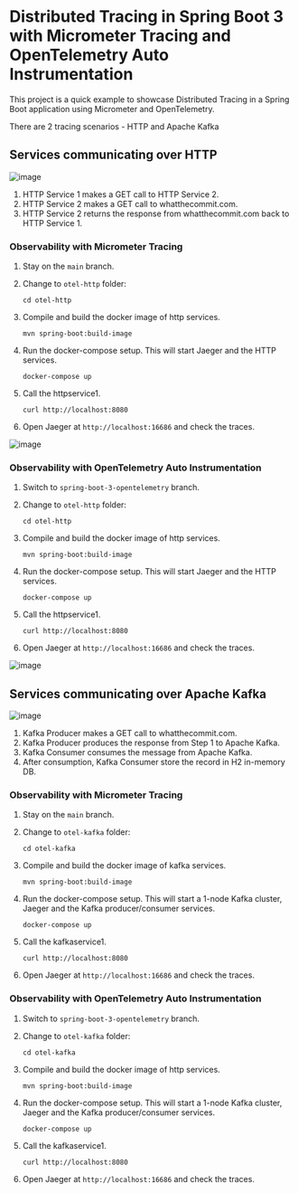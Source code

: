 # Distributed Tracing in Spring Boot 3 with Micrometer Tracing and OpenTelemetry Auto Instrumentation

This project is a quick example to showcase Distributed Tracing in a Spring Boot application using Micrometer and OpenTelemetry.

There are 2 tracing scenarios - HTTP and Apache Kafka

## Services communicating over HTTP

![image](https://user-images.githubusercontent.com/4991449/140835345-a2af5646-2488-456d-9296-7baa21b06028.png)

1. HTTP Service 1 makes a GET call to HTTP Service 2.
2. HTTP Service 2 makes a GET call to whatthecommit.com.
3. HTTP Service 2 returns the response from whatthecommit.com back to HTTP Service 1.

### Observability with Micrometer Tracing

1. Stay on the `main` branch.

2. Change to `otel-http` folder: 
    ```shell
    cd otel-http
    ```

3. Compile and build the docker image of http services.
    ```shell
    mvn spring-boot:build-image
    ```

4. Run the docker-compose setup. This will start Jaeger and the HTTP services.
    ```shell
    docker-compose up
    ```

5. Call the httpservice1.
    ```shell
    curl http://localhost:8080
    ```

6. Open Jaeger at `http://localhost:16686` and check the traces.

![image](https://github.com/xsreality/spring-boot-tracing-demo/assets/4991449/e72b4f61-f53e-41ee-a436-fe5536a0d3ab)

### Observability with OpenTelemetry Auto Instrumentation

1. Switch to `spring-boot-3-opentelemetry` branch.

2. Change to `otel-http` folder:
    ```shell
    cd otel-http
    ```

3. Compile and build the docker image of http services.
    ```shell
    mvn spring-boot:build-image
    ```

4. Run the docker-compose setup. This will start Jaeger and the HTTP services.
    ```shell
    docker-compose up
    ```

5. Call the httpservice1.
    ```shell
    curl http://localhost:8080
    ```

6. Open Jaeger at `http://localhost:16686` and check the traces.

![image](https://github.com/xsreality/spring-boot-tracing-demo/assets/4991449/2ebba88e-ace2-44f0-9f7e-4c2131ebee6c)


## Services communicating over Apache Kafka

![image](https://user-images.githubusercontent.com/4991449/140835427-c652c835-c90c-4864-9014-fcf5a45727b7.png)

1. Kafka Producer makes a GET call to whatthecommit.com.
2. Kafka Producer produces the response from Step 1 to Apache Kafka.
3. Kafka Consumer consumes the message from Apache Kafka.
4. After consumption, Kafka Consumer store the record in H2 in-memory DB.

### Observability with Micrometer Tracing

1. Stay on the `main` branch.

2. Change to `otel-kafka` folder:
    ```shell
    cd otel-kafka
    ```

3. Compile and build the docker image of kafka services.
    ```shell
    mvn spring-boot:build-image
    ```

4. Run the docker-compose setup. This will start a 1-node Kafka cluster, Jaeger and the Kafka producer/consumer services.
    ```shell
    docker-compose up
    ```

5. Call the kafkaservice1.
    ```shell
    curl http://localhost:8080
    ```

6. Open Jaeger at `http://localhost:16686` and check the traces.

### Observability with OpenTelemetry Auto Instrumentation

1. Switch to `spring-boot-3-opentelemetry` branch.

2. Change to `otel-kafka` folder:
    ```shell
    cd otel-kafka
    ```

3. Compile and build the docker image of http services.
    ```shell
    mvn spring-boot:build-image
    ```

4. Run the docker-compose setup. This will start a 1-node Kafka cluster, Jaeger and the Kafka producer/consumer services.
    ```shell
    docker-compose up
    ```

5. Call the kafkaservice1.
    ```shell
    curl http://localhost:8080
    ```

6. Open Jaeger at `http://localhost:16686` and check the traces.